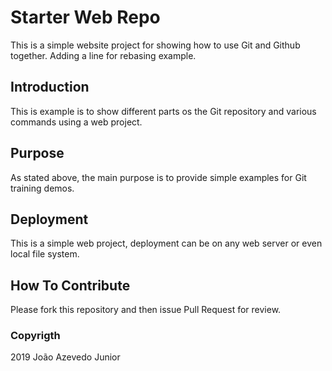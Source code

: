 # Starter Web Repo

This is a simple website project for showing how to use Git and Github together.
Adding a line for rebasing example.


## Introduction

This is example is to show different parts os the Git repository and various commands using a web project.


## Purpose

As stated above, the main purpose is to provide simple examples for Git training demos.


## Deployment

This is a simple web project, deployment can be on any web server or even local file system.

## How To Contribute

Please fork this repository and then issue Pull Request for review.


### Copyrigth

2019 João Azevedo Junior
